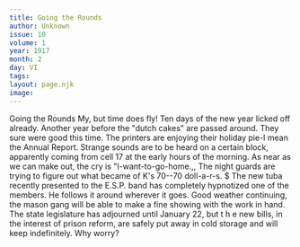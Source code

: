 ```yaml
---
title: Going the Rounds
author: Unknown
issue: 10
volume: 1
year: 1917
month: 2
day: VI
tags:
layout: page.njk
image:
---
```

Going the Rounds   My, but time does fly! Ten days of the new year licked off already.      Another year before the "dutch cakes" are passed around. They sure were good this time.      The printers are enjoying their holiday pie-I mean the Annual Report.      Strange sounds are to be heard on a certain   block, apparently coming from cell 17 at the   early hours of the morning. As near as we   can make out, the cry is "I-want-to-go-home.,,   The night guards are trying to figure out what became of K's 70--70 doll-a-r-s.   $   The new tuba recently presented to the E.S.P. band has completely hypnotized one of the members. He follows it around wherever it goes.   Good weather continuing, the mason gang will be able to make a fine showing with the work in hand.      The state legislature has adjourned until January 22, but t h e new bills, in the interest of prison reform, are safely put away in cold storage and will keep indefinitely. Why worry?   

